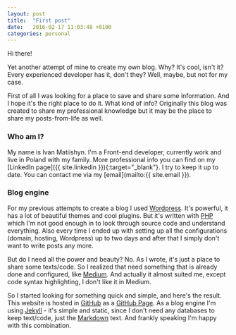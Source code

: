 ```yaml
---
layout: post
title:  "First post"
date:   2016-02-17 11:03:48 +0100
categories: personal
---
```

Hi there!

Yet another attempt of mine to create my own blog. Why? It's cool, isn't it? Every experienced developer has it, don't they? 
Well, maybe, but not for my case.

First of all I was looking for a place to save and share some information. And I hope it's the right place to do it. What kind of info?
Originally this blog was created to share my professional knowledge but it may be the place to share my posts-from-life as well.

### Who am I?
My name is Ivan Matiishyn. I'm a Front-end developer, currently work and live in Poland with my family. More professional info you can find on my [LinkedIn page]({{ site.linkedin }}){:target="_blank"}. I try to keep it up to date.
You can contact me via my [email](mailto:{{ site.email }}).

### Blog engine
For my previous attempts to create a blog I used [Wordpress](https://wordpress.com/). It's powerful, it has a lot of beautiful themes and cool plugins.
But it's written with [PHP](php.net) which I'm not good enough in to look through source code and understand everything. 
Also every time I ended up with setting up all the configurations (domain, hosting, Wordpress) up to two days and after that I simply don't want to 
write posts any more.

But do I need all the power and beauty? No. As I wrote, it's just a place to share some texts/code. 
So I realized that need something that is already done and configured, like [Medium](https://medium.com). And actually it almost suited me, 
except code syntax highlighting, I don't like it in Medium. 

So I started looking for something quick and simple, and here's the result. This website is hosted in 
[GitHub](https://github.com) as a [GitHub Page](https://pages.github.com). As a blog engine I'm using [Jekyll](http://jekyllrb.com/) - 
it's simple and static, since I don't need any databases to keep text/code, just the [Markdown](https://daringfireball.net/projects/markdown/) text.
And frankly speaking I'm happy with this combination. 